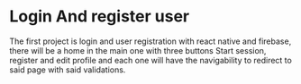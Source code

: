 # Login And register user

The first project is login and user registration with react native and firebase, there will be a home in the main one with three buttons Start session, register and edit profile and each one will have the navigability to redirect to said page with said validations.
